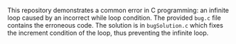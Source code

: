 This repository demonstrates a common error in C programming: an infinite loop caused by an incorrect while loop condition. The provided `bug.c` file contains the erroneous code. The solution is in `bugSolution.c` which fixes the increment condition of the loop, thus preventing the infinite loop.
